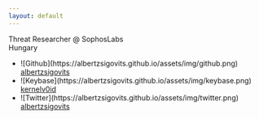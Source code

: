 ```yaml
---
layout: default
---
```


Threat Researcher @ SophosLabs  
Hungary

<div class="footer-col footer-col-2">
	<ul class="social-media-list">
		<li>
			![Github](https://albertzsigovits.github.io/assets/img/github.png)
			<a href="https://github.com/albertzsigovits">
			<span class="username">albertzsigovits</span>
			</a>
		</li>
		<li>
			![Keybase](https://albertzsigovits.github.io/assets/img/keybase.png)
			<a href="https://keybase.io/kernelv0id">
			<span class="username">kernelv0id</span>
			</a>
		</li>
		<li>
			![Twitter](https://albertzsigovits.github.io/assets/img/twitter.png)
			<a href="https://twitter.com/albertzsigovits">
			<span class="username">albertzsigovits</span>
			</a>
		</li>
	</ul>
</div>